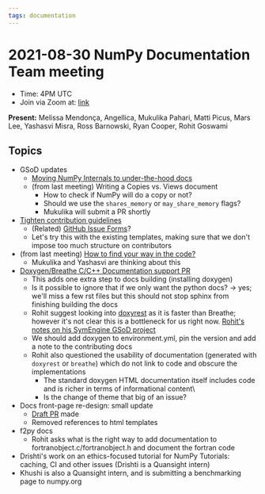 ```yaml
---
tags: documentation
---
```


# 2021-08-30 NumPy Documentation Team meeting

- Time: 4PM UTC
- Join via Zoom at: [link](https://zoom.us/j/96219574921?pwd=VTRNeGwwOUlrYVNYSENpVVBRRjlkZz09)

**Present:** Melissa Mendonça, Angellica, Mukulika Pahari, Matti Picus, Mars Lee, Yashasvi Misra, Ross Barnowski, Ryan Cooper, Rohit Goswami

## Topics

- GSoD updates
    - [Moving NumPy Internals to under-the-hood docs](https://github.com/numpy/numpy/issues/19689)
    - (from last meeting) Writing a Copies vs. Views document
        - How to check if NumPy will do a copy or not?
        - Should we use the `shares_memory` or `may_share_memory` flags?
        - Mukulika will submit a PR shortly
- [Tighten contribution guidelines](https://github.com/numpy/numpy/issues/19778)
    - (Related) [GitHub Issue Forms](https://github.com/scipy/scipy/pull/14493)?
    - Let's try this with the existing templates, making sure that we don't impose too much structure on contributors
- (from last meeting) [How to find your way in the code?](https://github.com/numpy/numpy/issues/15567)
    - Mukulika and Yashasvi are thinking about this
- [Doxygen/Breathe C/C++ Documentation support PR](https://github.com/numpy/numpy/pull/18884)
    - This adds one extra step to docs building (installing doxygen)
    - Is it possible to ignore that if we only want the python docs? -> yes; we'll miss a few rst files but this should not stop sphinx from finishing building the docs
    - Rohit suggest looking into [doxyrest](https://github.com/vovkos/doxyrest) as it is faster than Breathe; however it's not clear this is a bottleneck for us right now. [Rohit's notes on his SymEngine GSoD project](https://rgoswami.me/posts/symengine-gsod20/)
    - We should add doxygen to environment.yml, pin the version and add a note to the contributing docs
    - Rohit also questioned the usability of documentation (generated with `doxyrest` or `breathe`) which do not link to code and obscure the implementations
        - The standard doxygen HTML documentation itself includes code and is richer in terms of informational content\
        - Is the change of theme that big of an issue?
- Docs front-page re-design: small update
    -  [Draft PR](https://github.com/numpy/numpy/pull/19756) made
    -  Removed references to html templates
- f2py docs
    - Rohit asks what is the right way to add documentation to fortranobject.c/fortranobject.h and document the fortran code
- Drishti's work on an ethics-focused tutorial for NumPy Tutorials: caching, CI and other issues (Drishti is a Quansight intern)
- Khushi is also a Quansight intern, and is submitting a benchmarking page to numpy.org
